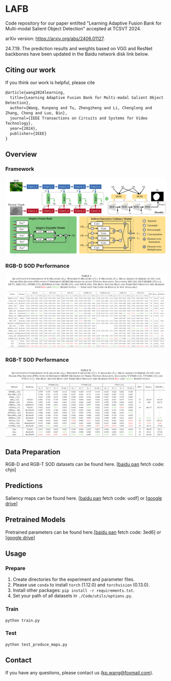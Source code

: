 # LAFB
Code repository for our paper entilted "Learning Adaptive Fusion Bank for Multi-modal Salient Object Detection" accepted at TCSVT 2024.

arXiv version: https://arxiv.org/abs/2406.01127.

24.7.19. The prediction results and weights based on VGG and ResNet backbones have been updated in the Baidu network disk link below.
## Citing our work

If you think our work is helpful, please cite

```
@article{wang2024learning,
  title={Learning Adaptive Fusion Bank for Multi-modal Salient Object Detection},
  author={Wang, Kunpeng and Tu, Zhengzheng and Li, Chenglong and Zhang, Cheng and Luo, Bin},
  journal={IEEE Transactions on Circuits and Systems for Video Technology},
  year={2024},
  publisher={IEEE}
}
```
## Overview
### Framework
[![avatar](https://github.com/Angknpng/LAFB/raw/main/figures/Framework.png)](https://github.com/Angknpng/LAFB/blob/main/figures/Framework.png)
### RGB-D SOD Performance
[![avatar](https://github.com/Angknpng/LAFB/raw/main/figures/RGBDCompare.png)](https://github.com/Angknpng/LAFB/blob/main/figures/RGBDCompare.png)
### RGB-T SOD Performance
[![avatar](https://github.com/Angknpng/LAFB/raw/main/figures/RGBTCompare.png)](https://github.com/Angknpng/LAFB/blob/main/figures/RGBTCompare.png)
## Data Preparation
RGB-D and RGB-T  SOD datasets can be found here. [[baidu pan](https://pan.baidu.com/s/1bJcV2QTH-tWp358p5oGgeg?pwd=chjo) fetch code: chjo] 
## Predictions

Saliency maps can be found here. [[baidu pan](https://pan.baidu.com/s/19GNoKIW-sDCgOPjdv_XqSQ?pwd=uodf) fetch code: uodf] or [[google drive](https://drive.google.com/drive/folders/1RSrdmZxdizrb58ULvuoAAF1UgxwpVHVp?usp=drive_link)]

## Pretrained Models
Pretrained parameters can be found here.[[baidu pan](https://pan.baidu.com/s/1T17meMMASEDZNIjdohQHvQ?pwd=3ed6) fetch code: 3ed6] or [[google drive](https://drive.google.com/drive/folders/1RSrdmZxdizrb58ULvuoAAF1UgxwpVHVp?usp=drive_link)]

## Usage

### Prepare

1. Create directories for the experiment and parameter files.
2. Please use `conda` to install `torch` (1.12.0) and `torchvision` (0.13.0).
3. Install other packages: `pip install -r requirements.txt`.
4. Set your path of all datasets in `./Code/utils/options.py`.

### Train

```
python train.py
```

### Test

```
python test_produce_maps.py
```

## Contact

If you have any questions, please contact us (kp.wang@foxmail.com).
